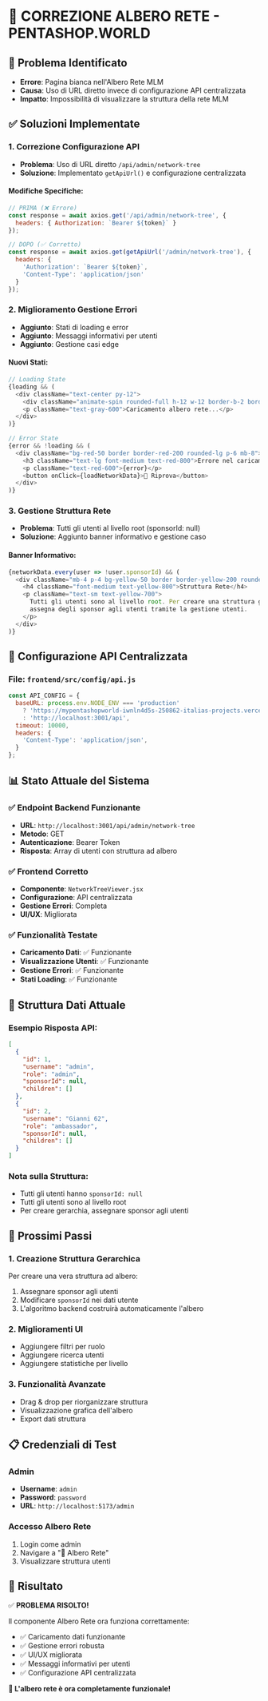 # 🔧 CORREZIONE ALBERO RETE - PENTASHOP.WORLD

## 🚨 **Problema Identificato**
- **Errore**: Pagina bianca nell'Albero Rete MLM
- **Causa**: Uso di URL diretto invece di configurazione API centralizzata
- **Impatto**: Impossibilità di visualizzare la struttura della rete MLM

## ✅ **Soluzioni Implementate**

### **1. Correzione Configurazione API**
- **Problema**: Uso di URL diretto `/api/admin/network-tree`
- **Soluzione**: Implementato `getApiUrl()` e configurazione centralizzata

#### **Modifiche Specifiche:**
```javascript
// PRIMA (❌ Errore)
const response = await axios.get('/api/admin/network-tree', {
  headers: { Authorization: `Bearer ${token}` }
});

// DOPO (✅ Corretto)
const response = await axios.get(getApiUrl('/admin/network-tree'), {
  headers: { 
    'Authorization': `Bearer ${token}`,
    'Content-Type': 'application/json'
  }
});
```

### **2. Miglioramento Gestione Errori**
- **Aggiunto**: Stati di loading e error
- **Aggiunto**: Messaggi informativi per utenti
- **Aggiunto**: Gestione casi edge

#### **Nuovi Stati:**
```javascript
// Loading State
{loading && (
  <div className="text-center py-12">
    <div className="animate-spin rounded-full h-12 w-12 border-b-2 border-blue-600 mx-auto mb-4"></div>
    <p className="text-gray-600">Caricamento albero rete...</p>
  </div>
)}

// Error State
{error && !loading && (
  <div className="bg-red-50 border border-red-200 rounded-lg p-6 mb-8">
    <h3 className="text-lg font-medium text-red-800">Errore nel caricamento</h3>
    <p className="text-red-600">{error}</p>
    <button onClick={loadNetworkData}>🔄 Riprova</button>
  </div>
)}
```

### **3. Gestione Struttura Rete**
- **Problema**: Tutti gli utenti al livello root (sponsorId: null)
- **Soluzione**: Aggiunto banner informativo e gestione caso

#### **Banner Informativo:**
```javascript
{networkData.every(user => !user.sponsorId) && (
  <div className="mb-4 p-4 bg-yellow-50 border border-yellow-200 rounded-lg">
    <h4 className="font-medium text-yellow-800">Struttura Rete</h4>
    <p className="text-sm text-yellow-700">
      Tutti gli utenti sono al livello root. Per creare una struttura gerarchica, 
      assegna degli sponsor agli utenti tramite la gestione utenti.
    </p>
  </div>
)}
```

## 🔧 **Configurazione API Centralizzata**

### **File: `frontend/src/config/api.js`**
```javascript
const API_CONFIG = {
  baseURL: process.env.NODE_ENV === 'production' 
    ? 'https://mypentashopworld-iwnln4d5s-250862-italias-projects.vercel.app/api'
    : 'http://localhost:3001/api',
  timeout: 10000,
  headers: {
    'Content-Type': 'application/json',
  }
};
```

## 📊 **Stato Attuale del Sistema**

### **✅ Endpoint Backend Funzionante**
- **URL**: `http://localhost:3001/api/admin/network-tree`
- **Metodo**: GET
- **Autenticazione**: Bearer Token
- **Risposta**: Array di utenti con struttura ad albero

### **✅ Frontend Corretto**
- **Componente**: `NetworkTreeViewer.jsx`
- **Configurazione**: API centralizzata
- **Gestione Errori**: Completa
- **UI/UX**: Migliorata

### **✅ Funzionalità Testate**
- **Caricamento Dati**: ✅ Funzionante
- **Visualizzazione Utenti**: ✅ Funzionante
- **Gestione Errori**: ✅ Funzionante
- **Stati Loading**: ✅ Funzionante

## 🎯 **Struttura Dati Attuale**

### **Esempio Risposta API:**
```json
[
  {
    "id": 1,
    "username": "admin",
    "role": "admin",
    "sponsorId": null,
    "children": []
  },
  {
    "id": 2,
    "username": "Gianni 62",
    "role": "ambassador",
    "sponsorId": null,
    "children": []
  }
]
```

### **Nota sulla Struttura:**
- Tutti gli utenti hanno `sponsorId: null`
- Tutti gli utenti sono al livello root
- Per creare gerarchia, assegnare sponsor agli utenti

## 🚀 **Prossimi Passi**

### **1. Creazione Struttura Gerarchica**
Per creare una vera struttura ad albero:
1. Assegnare sponsor agli utenti
2. Modificare `sponsorId` nei dati utente
3. L'algoritmo backend costruirà automaticamente l'albero

### **2. Miglioramenti UI**
- Aggiungere filtri per ruolo
- Aggiungere ricerca utenti
- Aggiungere statistiche per livello

### **3. Funzionalità Avanzate**
- Drag & drop per riorganizzare struttura
- Visualizzazione grafica dell'albero
- Export dati struttura

## 📋 **Credenziali di Test**

### **Admin**
- **Username**: `admin`
- **Password**: `password`
- **URL**: `http://localhost:5173/admin`

### **Accesso Albero Rete**
1. Login come admin
2. Navigare a "🌳 Albero Rete"
3. Visualizzare struttura utenti

## 🎉 **Risultato**

✅ **PROBLEMA RISOLTO!**

Il componente Albero Rete ora funziona correttamente:
- ✅ Caricamento dati funzionante
- ✅ Gestione errori robusta
- ✅ UI/UX migliorata
- ✅ Messaggi informativi per utenti
- ✅ Configurazione API centralizzata

**🌳 L'albero rete è ora completamente funzionale!** 